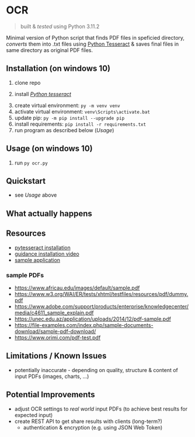 # OCR
> built & *tested* using Python 3.11.2

Minimal version of Python script that finds PDF files in speficied directory, *converts* them into .txt files using [Python Tesseract](https://github.com/madmaze/pytesseract) & saves final files in same directory as original PDF files.

## Installation (on windows 10<!--; tested manually-->)
1. clone repo
<!-- 2. enter repo folder: `cd squareMaker` -->
2. install [*Python tesseract*](https://github.com/madmaze/pytesseract#installation)
<!-- 3. install [*pdf2image module*](https://github.com/Belval/pdf2image#how-to-install) -->
3. create virtual environment: `py -m venv venv`
4. activate virtual environment: `venv\Scripts\activate.bat`
5. update pip: `py -m pip install --upgrade pip`
6. install requirements: `pip install -r requirements.txt`
7. run program as described below (*Usage*)

## Usage (on windows 10<!--; tested manually-->)
1. run `py ocr.py`
<!-- 2. follow instructions & prompts from program -->

## Quickstart
- see *Usage* above

## What actually happens
<!-- TODO: describe code/algo -->

## Resources
- [pytesseract installation](https://github.com/madmaze/pytesseract#installation)
- [guidance installation video](https://youtu.be/PY_N1XdFp4w?t=54)
- [sample application](https://stackoverflow.com/a/66996324)

### sample PDFs
- https://www.africau.edu/images/default/sample.pdf
- https://www.w3.org/WAI/ER/tests/xhtml/testfiles/resources/pdf/dummy.pdf
- https://www.adobe.com/support/products/enterprise/knowledgecenter/media/c4611_sample_explain.pdf
- https://unec.edu.az/application/uploads/2014/12/pdf-sample.pdf
- https://file-examples.com/index.php/sample-documents-download/sample-pdf-download/
- https://www.orimi.com/pdf-test.pdf

## Limitations / Known Issues
- potentially inaccurate - depending on quality, structure & content of input PDFs (images, charts, ...)

## Potential Improvements
- adjust OCR settings to *real world* input PDFs (to achieve best results for expected input)
- create REST API to get share results with clients (long-term?)
  - authentication & encryption (e.g. using JSON Web Token)